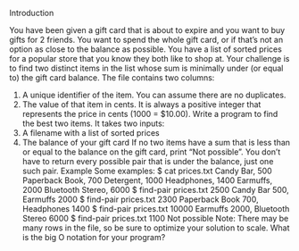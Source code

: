 Introduction

You have been given a gift card that is about to expire and you want to buy gifts for 2 friends. You want to spend the whole gift card, or if that’s not an option as close to the balance as possible. You have a list of sorted prices for a popular store that you know they both like to shop at. Your challenge is to find two distinct items in the list whose sum is minimally under (or equal to) the gift card balance.
The file contains two columns:
1. A unique identifier of the item. You can assume there are no duplicates.
2. The value of that item in cents. It is always a positive integer that represents the price in
cents (1000 = $10.00).
Write a program to find the best two items. It takes two inputs:
1. A filename with a list of sorted prices
2. The balance of your gift card
If no two items have a sum that is less than or equal to the balance on the gift card, print “Not possible”. You don’t have to return every possible pair that is under the balance, just one such pair.
Example Some examples:
$ cat prices.txt
Candy Bar, 500 Paperback Book, 700 Detergent, 1000 Headphones, 1400 Earmuffs, 2000 Bluetooth Stereo, 6000
$ find-pair prices.txt 2500 Candy Bar 500, Earmuffs 2000
$ find-pair prices.txt 2300 Paperback Book 700, Headphones 1400
$ find-pair prices.txt 10000 Earmuffs 2000, Bluetooth Stereo 6000
$ find-pair prices.txt 1100 Not possible
Note: There may be ​many​ rows in the file, so be sure to optimize your solution to scale. What is the big O notation for your program?
